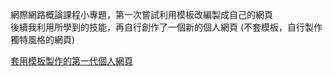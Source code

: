 網際網路概論課程小專題，第一次嘗試利用模板改編製成自己的網頁  
後續我利用所學到的技能，再自行創作了一個新的個人網頁 (不套模板，自行製作獨特風格的網頁)  

[套用模板製作的第一代個人網頁](https://peihsiulu.github.io/Myweb1.0/)  
